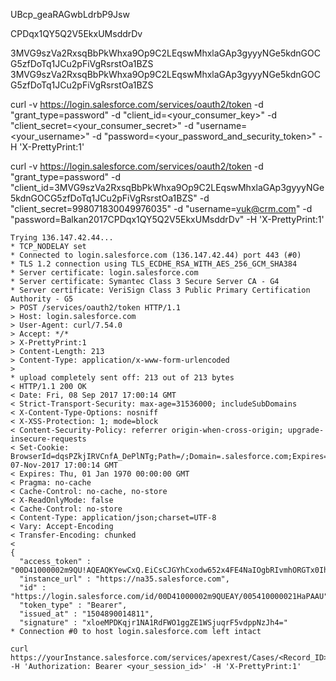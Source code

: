 UBcp_geaRAGwbLdrbP9Jsw

CPDqx1QY5Q2V5EkxUMsddrDv

3MVG9szVa2RxsqBbPkWhxa9Op9C2LEqswMhxlaGAp3gyyyNGe5kdnGOCG5zfDoTq1JCu2pFiVgRsrstOa1BZS
3MVG9szVa2RxsqBbPkWhxa9Op9C2LEqswMhxlaGAp3gyyyNGe5kdnGOCG5zfDoTq1JCu2pFiVgRsrstOa1BZS

curl -v https://login.salesforce.com/services/oauth2/token -d "grant_type=password" -d "client_id=<your_consumer_key>" -d "client_secret=<your_consumer_secret>" -d "username=<your_username>" -d "password=<your_password_and_security_token>" -H 'X-PrettyPrint:1'

curl -v https://login.salesforce.com/services/oauth2/token -d "grant_type=password" -d "client_id=3MVG9szVa2RxsqBbPkWhxa9Op9C2LEqswMhxlaGAp3gyyyNGe5kdnGOCG5zfDoTq1JCu2pFiVgRsrstOa1BZS" -d "client_secret=998071830049976035" -d "username=vuk@crm.com" -d "password=Balkan2017CPDqx1QY5Q2V5EkxUMsddrDv" -H 'X-PrettyPrint:1'

```
Trying 136.147.42.44...
* TCP_NODELAY set
* Connected to login.salesforce.com (136.147.42.44) port 443 (#0)
* TLS 1.2 connection using TLS_ECDHE_RSA_WITH_AES_256_GCM_SHA384
* Server certificate: login.salesforce.com
* Server certificate: Symantec Class 3 Secure Server CA - G4
* Server certificate: VeriSign Class 3 Public Primary Certification Authority - G5
> POST /services/oauth2/token HTTP/1.1
> Host: login.salesforce.com
> User-Agent: curl/7.54.0
> Accept: */*
> X-PrettyPrint:1
> Content-Length: 213
> Content-Type: application/x-www-form-urlencoded
>
* upload completely sent off: 213 out of 213 bytes
< HTTP/1.1 200 OK
< Date: Fri, 08 Sep 2017 17:00:14 GMT
< Strict-Transport-Security: max-age=31536000; includeSubDomains
< X-Content-Type-Options: nosniff
< X-XSS-Protection: 1; mode=block
< Content-Security-Policy: referrer origin-when-cross-origin; upgrade-insecure-requests
< Set-Cookie: BrowserId=dqsPZkjIRVCnfA_DePlNTg;Path=/;Domain=.salesforce.com;Expires=Tue, 07-Nov-2017 17:00:14 GMT
< Expires: Thu, 01 Jan 1970 00:00:00 GMT
< Pragma: no-cache
< Cache-Control: no-cache, no-store
< X-ReadOnlyMode: false
< Cache-Control: no-store
< Content-Type: application/json;charset=UTF-8
< Vary: Accept-Encoding
< Transfer-Encoding: chunked
<
{
  "access_token" : "00D41000002m9QU!AQEAQKYewCxQ.EiCsCJGYhCxodw652x4FE4NaIOgbRIvmhORGTx0Ih2ohOLAWtLRS9pV474rxSPYWqcai6jOTrAc6LC90l8h",
  "instance_url" : "https://na35.salesforce.com",
  "id" : "https://login.salesforce.com/id/00D41000002m9QUEAY/005410000021HaPAAU",
  "token_type" : "Bearer",
  "issued_at" : "1504890014811",
  "signature" : "xloeMPDKqjr1NA1RdFWO1ggZE1WSjuqrF5vdppNzJh4="
* Connection #0 to host login.salesforce.com left intact
```
```curl
curl https://yourInstance.salesforce.com/services/apexrest/Cases/<Record_ID> -H 'Authorization: Bearer <your_session_id>' -H 'X-PrettyPrint:1'
```
